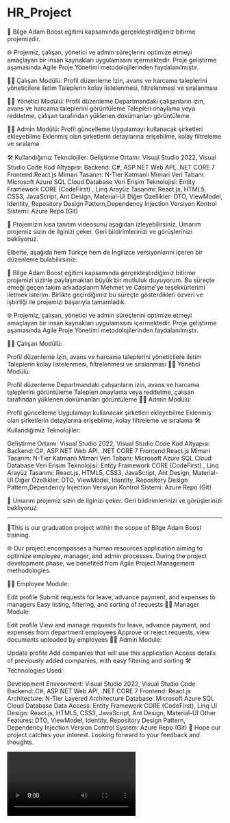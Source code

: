 # HR_Project
🚀 Bilge Adam Boost eğitimi kapsamında gerçekleştirdiğimiz bitirme projemizdir.

🌐 Projemiz, çalışan, yönetici ve admin süreçlerini optimize etmeyi amaçlayan bir insan kaynakları uygulamasını içermektedir. Proje geliştirme aşamasında Agile Proje Yönetimi metodolojilerinden faydalanılmıştır.

👨‍💼 Çalışan Modülü:
Profil düzenleme
İzin, avans ve harcama taleplerini yöneticilere iletim
Taleplerin kolay listelenmesi, filtrelenmesi ve sıralanması

👩‍💻 Yönetici Modülü:
Profil düzenleme
Departmandaki çalışanların izin, avans ve harcama taleplerini görüntüleme
Talepleri onaylama veya reddetme, çalışan tarafından yüklenen dokümanları görüntüleme

🧑‍💼 Admin Modülü:
Profil güncelleme
Uygulamayı kullanacak şirketleri ekleyebilme
Eklenmiş olan şirketlerin detaylarına erişebilme, kolay filtreleme ve sıralama

🛠️ Kullandığımız Teknolojiler:
Geliştirme Ortamı: Visual Studio 2022, Visual Studio Code
Kod Altyapısı: Backend: C#, ASP.NET Web API, .NET CORE 7 Frontend:React.js
Mimari Tasarım: N-Tier Katmanlı Mimari
Veri Tabanı: Microsoft Azure SQL Cloud Database
Veri Erişim Teknolojisi: Entity Framework CORE (CodeFirst) , Linq
Arayüz Tasarımı: React.js, HTML5, CSS3, JavaScript, Ant Design, Material-UI
Diğer Özellikler: DTO, ViewModel, Identity, Repository Design Pattern,Dependency Injection
Versiyon Kontrol Sistemi: Azure Repo (Git)

🚀 Projemizin kısa tanıtım videosunu aşağıdan izleyebilirsiniz. Umarım projemiz sizin de ilginizi çeker. Geri bildirimlerinizi ve görüşlerinizi bekliyoruz.


Elbette, aşağıda hem Türkçe hem de İngilizce versiyonlarını içeren bir düzenleme bulabilirsiniz:

🚀 Bilge Adam Boost eğitimi kapsamında gerçekleştirdiğimiz bitirme projemizi sizinle paylaşmaktan büyük bir mutluluk duyuyorum. Bu süreçte emeği geçen takım arkadaşlarım Mehmet ve Casime'ye teşekkürlerimi iletmek isterim. Birlikte geçirdiğimiz bu süreçte gösterdikleri özveri ve işbirliği ile projemizi başarıyla tamamladık.

🌐 Projemiz, çalışan, yönetici ve admin süreçlerini optimize etmeyi amaçlayan bir insan kaynakları uygulamasını içermektedir. Proje geliştirme aşamasında Agile Proje Yönetimi metodolojilerinden faydalanılmıştır.

👨‍💼 Çalışan Modülü:

Profil düzenleme
İzin, avans ve harcama taleplerini yöneticilere iletim
Taleplerin kolay listelenmesi, filtrelenmesi ve sıralanması
👩‍💻 Yönetici Modülü:

Profil düzenleme
Departmandaki çalışanların izin, avans ve harcama taleplerini görüntüleme
Talepleri onaylama veya reddetme, çalışan tarafından yüklenen dokümanları görüntüleme
🧑‍💼 Admin Modülü:

Profil güncelleme
Uygulamayı kullanacak şirketleri ekleyebilme
Eklenmiş olan şirketlerin detaylarına erişebilme, kolay filtreleme ve sıralama
🛠️ Kullandığımız Teknolojiler:

Geliştirme Ortamı: Visual Studio 2022, Visual Studio Code
Kod Altyapısı: Backend: C#, ASP.NET Web API, .NET CORE 7 Frontend:React.js
Mimari Tasarım: N-Tier Katmanlı Mimari
Veri Tabanı: Microsoft Azure SQL Cloud Database
Veri Erişim Teknolojisi: Entity Framework CORE (CodeFirst) , Linq
Arayüz Tasarımı: React.js, HTML5, CSS3, JavaScript, Ant Design, Material-UI
Diğer Özellikler: DTO, ViewModel, Identity, Repository Design Pattern,Dependency Injection
Versiyon Kontrol Sistemi: Azure Repo (Git)

🚀 Umarım projemiz sizin de ilginizi çeker. Geri bildirimlerinizi ve görüşlerinizi bekliyoruz.

----------------------------
🚀This is our graduation project within the scope of Bilge Adam Boost training.

🌐 Our project encompasses a human resources application aiming to optimize employee, manager, and admin processes. During the project development phase, we benefited from Agile Project Management methodologies.

👨‍💼 Employee Module:

Edit profile
Submit requests for leave, advance payment, and expenses to managers
Easy listing, filtering, and sorting of requests
👩‍💻 Manager Module:

Edit profile
View and manage requests for leave, advance payment, and expenses from department employees
Approve or reject requests, view documents uploaded by employees
🧑‍💼 Admin Module:

Update profile
Add companies that will use this application
Access details of previously added companies, with easy filtering and sorting
🛠️ Technologies Used:

Development Environment: Visual Studio 2022, Visual Studio Code
Backend: C#, ASP.NET Web API, .NET CORE 7
Frontend: React.js
Architecture: N-Tier Layered Architecture
Database: Microsoft Azure SQL Cloud Database
Data Access: Entity Framework CORE (CodeFirst), Linq
UI Design: React.js, HTML5, CSS3, JavaScript, Ant Design, Material-UI
Other Features: DTO, ViewModel, Identity, Repository Design Pattern, Dependency Injection
Version Control System: Azure Repo (Git)
🚀 Hope our project catches your interest. Looking forward to your feedback and thoughts.


<video>

https://github.com/ayseyildizyurek/HR_Project/assets/139221896/65fdb25b-d0a8-4621-8265-dce0fcad7f7e

</video>
